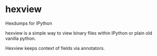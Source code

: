 # hexview

Hexdumps for IPython

hexview is a simple way to view binary files within IPython or plain old vanilla
python.

Hexview keeps context of fields via annotators.

